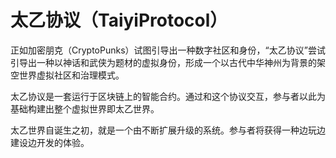 # 太乙协议（TaiyiProtocol）

正如加密朋克（CryptoPunks）试图引导出一种数字社区和身份，“太乙协议”尝试引导出一种以神话和武侠为题材的虚拟身份，形成一个以古代中华神州为背景的架空世界虚拟社区和治理模式。

太乙协议是一套运行于区块链上的智能合约。通过和这个协议交互，参与者以此为基础构建出整个虚拟世界即太乙世界。

太乙世界自诞生之初，就是一个由不断扩展升级的系统。参与者将获得一种边玩边建设边开发的体验。
